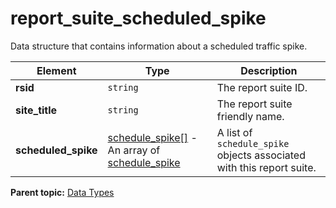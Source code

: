 # report_suite_scheduled_spike

Data structure that contains information about a scheduled traffic spike.

|Element|Type|Description|
|-------|----|-----------|
| **rsid** | `string` | The report suite ID. |
| **site_title** | `string` | The report suite friendly name. |
| **scheduled_spike** | [schedule_spike[]](r_schedule_spike_array.md#) - An array of [schedule_spike](r_schedule_spike.md#) | A list of `schedule_spike` objects associated with this report suite. |

**Parent topic:** [Data Types](../data_types/c_datatypes.md)

